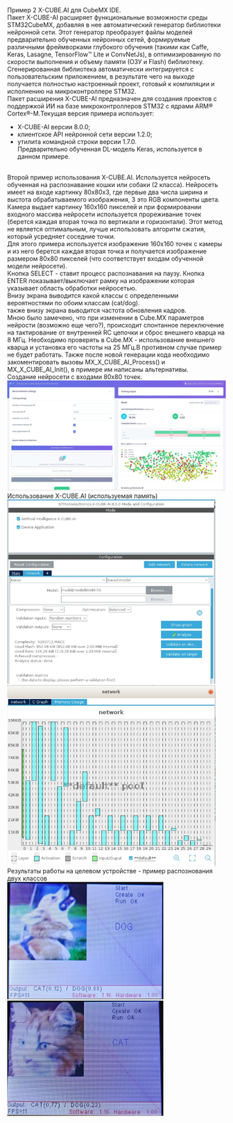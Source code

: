 Пример 2 X-CUBE.AI для CubeMX IDE.<br>
Пакет X-CUBE-AI расширяет функциональные возможности среды STM32CubeMX, добавляя в нее автоматический генератор библиотеки
нейронной сети. Этот генератор преобразует файлы моделей предварительно обученных нейронных сетей, формируемые различными
фреймворками глубокого обучения (такими как Caffe, Keras, Lasagne, TensorFlow™ Lite и ConvNetJs), в оптимизированную по
скорости выполнения и объему памяти (ОЗУ и Flash) библиотеку. Сгенерированная библиотека автоматически интегрируется с
пользовательским приложением, в результате чего на выходе получается полностью настроенный проект, готовый к компиляции и
исполнению на микроконтроллере STM32.<br>
Пакет расширения X-CUBE-AI предназначен для создания проектов с поддержкой ИИ на базе микроконтроллеров STM32
с ядрами ARM® Cortex®-M.Текущая версия примера использует:<br>
- X-CUBE-AI версии 8.0.0; <br>
- клиентское API нейронной сети версии 1.2.0;<br>
- утилита командной строки версии 1.7.0.<br>
Предварительно обученная DL-модель Keras, используется в данном примере.<br>
<br>
Второй пример использования X-CUBE.AI. Используется нейросеть обученная на распознавание кошки или собаки (2 класса).
Нейросеть имеет на входе картинку 80х80х3, где первые два числа ширина и выстота обрабатываемого изображения,
3 это RGB компоненты цвета. Камера выдает картинку 160х160 пикселей и при формировании входного массива нейросети
используется прореживание точек (берется каждая вторая точка по вертикали и горизонтали). Этот метод не является оптимальным,
лучше использовать алгоритм сжатия, который усредняет соседние точки.<br>
Для этого примера используется изображение 160х160 точек с камеры и из него берется каждая вторая точка и получается
изображение размером 80х80 пикселей (что соответствует входам обученной модели нейросети).<br>
Кнопка SELECT - ставит процесс распознавания на паузу. Кнопка ENTER показывает/выключает рамку на изображении которая
указывает область обработки нейросетью.<br>
Внизу экрана выводится какой классы с определенными вероятностями по обоим классам (cat/dog).<br>
также внизу экрана выводится частота обновления кадров.<br>
Мною было замечено, что при изменении в Cube.MX параметров нейрости (возможно еще чего?), происходит спонтанное переключение на
тактирование от внутренней RC цепочки и сброс внешнего кварца на 8 МГц. Необходимо проверять в Cube.MX - использование внешнего
кварца и установка его частоты на 25 МГц.В противном случае пример не будет работать. Также после новой генерации кода
необходимо закоментировать вызовы MX_X_CUBE_AI_Process() и MX_X_CUBE_AI_Init(), в примере им написаны альтернативы.
<br>
Создание нейросети с входами 80х80 точек.<br>
<img src="https://github.com/pav2000/STM32H743_OV2640/blob/main/CubeIDE/stm32h_cam_AI2/picture/cat_dog_80x80.jpg" width="640" /> <br>
Использование X-CUBE.AI (используемая память)<br>
<img src="https://github.com/pav2000/STM32H743_OV2640/blob/main/CubeIDE/stm32h_cam_AI2/picture/cube01.jpg" width="480" /> <br>
<img src="https://github.com/pav2000/STM32H743_OV2640/blob/main/CubeIDE/stm32h_cam_AI2/picture/cube02.jpg" width="480" /> <br>
Результаты работы на целевом устройстве - пример распознования двух классов<br>
<img src="https://github.com/pav2000/STM32H743_OV2640/blob/main/CubeIDE/stm32h_cam_AI2/picture/dog01.jpg" width="360" /> <br>
<img src="https://github.com/pav2000/STM32H743_OV2640/blob/main/CubeIDE/stm32h_cam_AI2/picture/cat01.jpg" width="360" /> <br>
<br>
<br>

